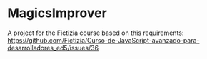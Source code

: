 # MagicsImprover
A project for the Fictizia course based on this requirements: https://github.com/Fictizia/Curso-de-JavaScript-avanzado-para-desarrolladores_ed5/issues/36
